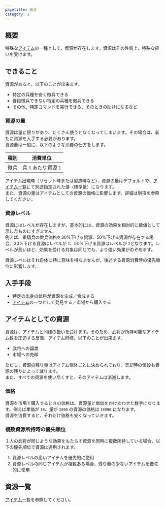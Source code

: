 ```yaml
---
pagetitle: 資源
category: 1
---
```


## 概要

特殊な[アイテム](bas-item.html)の一種として、資源が存在します。資源はその性質上、特殊な扱いを受けます。

## できること

資源があると、以下のことが出来ます。

* 特定の兵種を安く徴兵できる
* 普段徴兵できない特定の兵種を徴兵できる
* その他、特定コマンドを実行できる、そのときの助けになるなど

### 資源の量

資源は量に限りがあり、たくさん使うとなくなってしまいます。その場合は、新たに資源を入手する必要があります。  
資源量は一般に、以下のような消費の仕方をします。

| 種別 | 消費単位 |
| -- | -- |
| 徴兵 | 兵 `1` あたり資源 `1` |

アイテム出現時（リセット時または製造時など）、資源の量はデフォルトで、[アイテム一覧](bas-items.html)にて別途指定された値（標準量）になります。  
また、資源の量はアイテムとしての資源の価格に影響します。詳細は別項を参照してください。

### 資源レベル

資源にはレベルが存在しますが、基本的には、資源の効果を相対的に数値として示したものにすぎません。  
例えば、重騎兵の徴兵価格を30%下げる資源、50%下げる資源が存在する場合、30%下げる資源はレベルが `1`、50%下げる資源はレベルが `2`となります。レベルが高いほど、効果を受ける対象は同じでも、より強い効果がのぞめます。

資源レベルはそれ自体に特に意味を持ちませんが、後述する資源消費時の優先順位に影響します。

## 入手手段

* 特定の[出身](bas-from.html)の武将が資源を生成／合成する
* [アイテム](bas-item.html)の一つとして発見する／市場から購入する

## アイテムとしての資源

資源は、アイテムと同様の扱いを受けます。そのため、武将が所持可能なアイテム数を圧迫する反面、アイテム同様、以下のことが出来ます。

* 武将への譲渡
* 市場への売却

ただし、資源の残り量はアイテム個体ごとに決められており、売却時の値段も資源の残りによって減ります。  
また、すべての資源を使い尽くすと、そのアイテムは消滅します。

### 価格

資源を市場で購入するときの価格は、資源量と単価をかけあわせた数字になります。例えば単価が `18`、量が `1000` の資源の価格は `18000` になります。  
資源を消費すると、それだけ価格も安くなっていきます。

### 複数資源所持時の優先順位

１人の武将が同じような効果をもたらす資源を同時に複数所持している場合、以下の優先順位で資源は適用されます。

1. 資源レベルの高いアイテムを優先的に使用
2. 資源レベルの同じアイテムが複数ある場合、残り量の少ないアイテムを優先的に使用

## 資源一覧

[アイテム一覧](bas-items.html)を参照してください。
